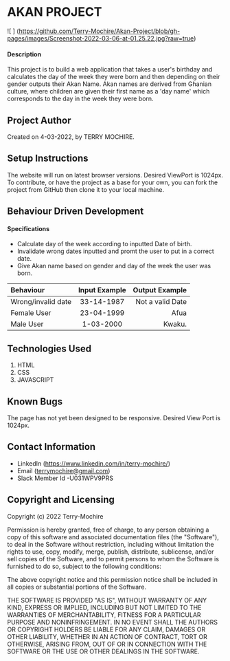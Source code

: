 # AKAN PROJECT

![ ] (https://github.com/Terry-Mochire/Akan-Project/blob/gh-pages/images/Screenshot-2022-03-06-at-01.25.22.jpg?raw=true)
#### Description
This project is to build a web application that takes a user's birthday and calculates the day of the week they were born and then depending on their gender outputs their Akan Name. Akan names are derived from Ghanian culture, where children are given their first name as a 'day name' which corresponds to the day in the week they were born.

## Project Author
Created on 4-03-2022, by TERRY MOCHIRE.

## Setup Instructions
The website will run on latest browser versions. Desired ViewPort is 1024px.
To contribute, or have the project as a base for your own, you can fork the project from GitHub then clone it to your local machine.

## Behaviour Driven Development
#### Specifications
- Calculate day of the week according to inputted Date of birth.
- Invalidate wrong dates inputted and promt the user to put in a correct date.
- Give Akan name based on gender and day of the week the user was born.

| Behaviour   | Input Example | Output Example   |
| :---        |    :----:   |          ---: |
| Wrong/invalid date    | 33-14-1987     | Not a valid Date   |
| Female User  | 23-04-1999   | Afua     |
| Male User    | 1-03-2000    |  Kwaku.  |


## Technologies Used
1. HTML
2. CSS
3. JAVASCRIPT

## Known Bugs
The page has not yet been designed to be responsive. Desired View Port is 1024px.
## Contact Information
* LinkedIn (https://www.linkedin.com/in/terry-mochire/)
* Email (terrymochire@gmail.com)
* Slack Member Id -U031WPV9PRS

## Copyright and Licensing
Copyright (c) 2022 Terry-Mochire

Permission is hereby granted, free of charge, to any person obtaining a copy of this software and associated documentation files (the "Software"), to deal in the Software without restriction, including without limitation the rights to use, copy, modify, merge, publish, distribute, sublicense, and/or sell copies of the Software, and to permit persons to whom the Software is furnished to do so, subject to the following conditions:

The above copyright notice and this permission notice shall be included in all copies or substantial portions of the Software.

THE SOFTWARE IS PROVIDED "AS IS", WITHOUT WARRANTY OF ANY KIND, EXPRESS OR IMPLIED, INCLUDING BUT NOT LIMITED TO THE WARRANTIES OF MERCHANTABILITY, FITNESS FOR A PARTICULAR PURPOSE AND NONINFRINGEMENT. IN NO EVENT SHALL THE AUTHORS OR COPYRIGHT HOLDERS BE LIABLE FOR ANY CLAIM, DAMAGES OR OTHER LIABILITY, WHETHER IN AN ACTION OF CONTRACT, TORT OR OTHERWISE, ARISING FROM, OUT OF OR IN CONNECTION WITH THE SOFTWARE OR THE USE OR OTHER DEALINGS IN THE SOFTWARE.
